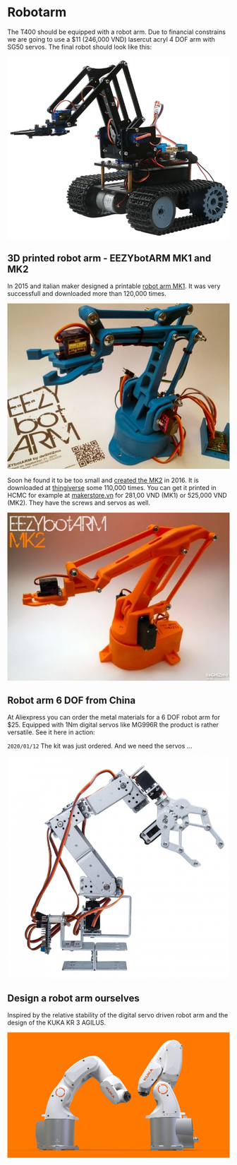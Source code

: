 # Robotarm

The T400 should be equipped with a robot arm. Due to financial constrains we are going to use a $11 (246,000 VND) lasercut acryl 4 DOF arm with SG50 servos. The final robot should look like this:

![T400 with robot arm](../pic/T400-robotarm.jpg)

## 3D printed robot arm - EEZYbotARM MK1 and MK2

In 2015 and italian maker designed a printable [robot arm MK1](https://www.thingiverse.com/thing:1015238). It was very successfull and downloaded more than 120,000 times.

![EEZYbotARM MK1](EEZY_MK1.png)

Soon he found it to be too small and [created the MK2](https://www.thingiverse.com/thing:1454048) in 2016. It is downloaded at [thingiverse](https://thingiverse.vom) some 110,000 times. You can get it printed in HCMC for example at [makerstore.vn](http://makerstore.vn) for 281,00 VND (MK1) or 525,000 VND (MK2). They have the screws and servos as well.

![EEZYbotARM MK2](EEZY_MK2.png)

## Robot arm 6 DOF from China

At Aliexpress you can order the metal materials for a 6 DOF robot arm for $25. Equipped with 1Nm digital servos like MG996R the product is rather versatile. See it here in action:

`2020/01/12` The kit was just ordered. And we need the servos ...

![6 DOF](6DOF.jpg)

## Design a robot arm ourselves

Inspired by the relative stability of the digital servo driven robot arm and the design of the KUKA KR 3 AGILUS.

![KUKA R3](inspiration.jpg)
